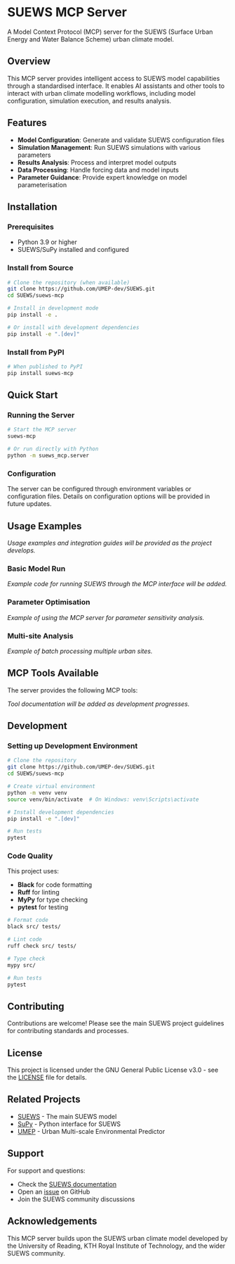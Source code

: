 # SUEWS MCP Server

A Model Context Protocol (MCP) server for the SUEWS (Surface Urban Energy and Water Balance Scheme) urban climate model.

## Overview

This MCP server provides intelligent access to SUEWS model capabilities through a standardised interface. It enables AI assistants and other tools to interact with urban climate modelling workflows, including model configuration, simulation execution, and results analysis.

## Features

- **Model Configuration**: Generate and validate SUEWS configuration files
- **Simulation Management**: Run SUEWS simulations with various parameters
- **Results Analysis**: Process and interpret model outputs
- **Data Processing**: Handle forcing data and model inputs
- **Parameter Guidance**: Provide expert knowledge on model parameterisation

## Installation

### Prerequisites

- Python 3.9 or higher
- SUEWS/SuPy installed and configured

### Install from Source

```bash
# Clone the repository (when available)
git clone https://github.com/UMEP-dev/SUEWS.git
cd SUEWS/suews-mcp

# Install in development mode
pip install -e .

# Or install with development dependencies
pip install -e ".[dev]"
```

### Install from PyPI

```bash
# When published to PyPI
pip install suews-mcp
```

## Quick Start

### Running the Server

```bash
# Start the MCP server
suews-mcp

# Or run directly with Python
python -m suews_mcp.server
```

### Configuration

The server can be configured through environment variables or configuration files. Details on configuration options will be provided in future updates.

## Usage Examples

*Usage examples and integration guides will be provided as the project develops.*

### Basic Model Run

*Example code for running SUEWS through the MCP interface will be added.*

### Parameter Optimisation

*Example of using the MCP server for parameter sensitivity analysis.*

### Multi-site Analysis

*Example of batch processing multiple urban sites.*

## MCP Tools Available

The server provides the following MCP tools:

*Tool documentation will be added as development progresses.*

## Development

### Setting up Development Environment

```bash
# Clone the repository
git clone https://github.com/UMEP-dev/SUEWS.git
cd SUEWS/suews-mcp

# Create virtual environment
python -m venv venv
source venv/bin/activate  # On Windows: venv\Scripts\activate

# Install development dependencies
pip install -e ".[dev]"

# Run tests
pytest
```

### Code Quality

This project uses:
- **Black** for code formatting
- **Ruff** for linting
- **MyPy** for type checking
- **pytest** for testing

```bash
# Format code
black src/ tests/

# Lint code
ruff check src/ tests/

# Type check
mypy src/

# Run tests
pytest
```

## Contributing

Contributions are welcome! Please see the main SUEWS project guidelines for contributing standards and processes.

## License

This project is licensed under the GNU General Public License v3.0 - see the [LICENSE](../LICENSE) file for details.

## Related Projects

- [SUEWS](https://github.com/UMEP-dev/SUEWS) - The main SUEWS model
- [SuPy](https://supy.readthedocs.io/) - Python interface for SUEWS  
- [UMEP](https://umep-docs.readthedocs.io/) - Urban Multi-scale Environmental Predictor

## Support

For support and questions:
- Check the [SUEWS documentation](https://suews.readthedocs.io/)
- Open an [issue](https://github.com/UMEP-dev/SUEWS/issues) on GitHub
- Join the SUEWS community discussions

## Acknowledgements

This MCP server builds upon the SUEWS urban climate model developed by the University of Reading, KTH Royal Institute of Technology, and the wider SUEWS community.